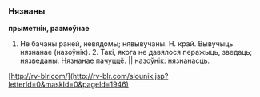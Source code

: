 ### Нязнаны
**прыметнік, размоўнае**

1. Не бачаны раней, невядомы; нявывучаны. Н. край. Вывучыць нязнанае (назоўнік). 2. Такі, якога не давялося перажыць, зведаць; нязведаны. Нязнанае пачуццё. || назоўнік: нязнанасць.

<a rel="author">[http://rv-blr.com/](http://rv-blr.com/slounik.jsp?letterId=0&maskId=0&pageId=1946)</a>
